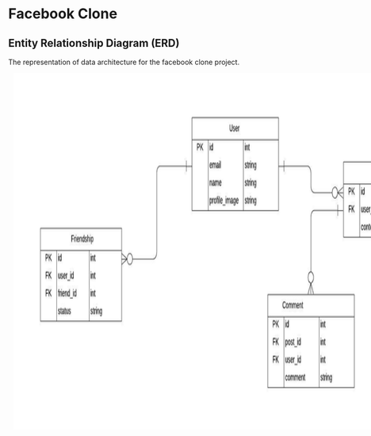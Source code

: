 # Facebook Clone

## Entity Relationship Diagram (ERD)
  The representation of data architecture for the facebook clone project.

  <div style="width: 960px; height: 720px; margin: 10px; position: relative;">
  	<img style="width:960px; height:720px" src="docs/facebook-clone(erd).jpeg"/>
  </div>
